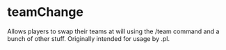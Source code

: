 # teamChange
Allows players to swap their teams at will using the /team command and a bunch of other stuff.
Originally intended for usage by .pl.

